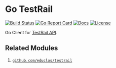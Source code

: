 # Go TestRail

[![Build Status][build-status-svg]][build-status-url]
[![Go Report Card][goreport-svg]][goreport-url]
[![Docs][docs-godoc-svg]][docs-godoc-url]
[![License][license-svg]][license-url]

Go Client for [TestRail API](https://support.testrail.com/hc/en-us/articles/7077039051284-Accessing-the-TestRail-API#h_01J53NS432TJFBGHMFVVVEHPKQ).

## Related Modules

1. [`github.com/educlos/testrail`](https://github.com/educlos/testrail)

 [used-by-svg]: https://sourcegraph.com/github.com/grokify/gotestrail/-/badge.svg
 [used-by-url]: https://sourcegraph.com/github.com/grokify/gotestrail?badge
 [build-status-svg]: https://github.com/grokify/gotestrail/workflows/test/badge.svg
 [build-status-url]: https://github.com/grokify/gotestrail/actions/workflows/test.yaml
 [goreport-svg]: https://goreportcard.com/badge/github.com/grokify/gotestrail
 [goreport-url]: https://goreportcard.com/report/github.com/grokify/gotestrail
 [docs-godoc-svg]: https://pkg.go.dev/badge/github.com/grokify/gotestrail
 [docs-godoc-url]: https://pkg.go.dev/github.com/grokify/gotestrail
 [loc-svg]: https://tokei.rs/b1/github/grokify/gotestrail
 [repo-url]: https://github.com/grokify/gotestrail
 [license-svg]: https://img.shields.io/badge/license-MIT-blue.svg
 [license-url]: https://github.com/grokify/gotestrail/blob/master/LICENSE
